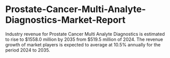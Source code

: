 # Prostate-Cancer-Multi-Analyte-Diagnostics-Market-Report
Industry revenue for Prostate Cancer Multi Analyte Diagnostics is estimated to rise to $1558.0 million by 2035 from $519.5 million of 2024. The revenue growth of market players is expected to average at 10.5% annually for the period 2024 to 2035.
